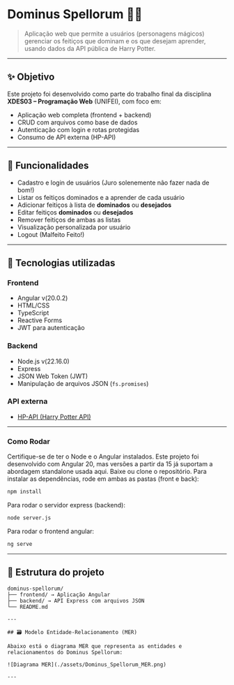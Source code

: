 # Dominus Spellorum 🧙‍♂️

> Aplicação web que permite a usuários (personagens mágicos) gerenciar os feitiços que dominam e os que desejam aprender, usando dados da API pública de Harry Potter.

---

## ✨ Objetivo

Este projeto foi desenvolvido como parte do trabalho final da disciplina **XDES03 – Programação Web** (UNIFEI), com foco em:

- Aplicação web completa (frontend + backend)
- CRUD com arquivos como base de dados
- Autenticação com login e rotas protegidas
- Consumo de API externa (HP-API)

---

## 🧪 Funcionalidades

- Cadastro e login de usuários (Juro solenemente não fazer nada de bom!)
- Listar os feitiços dominados e a aprender de cada usuário
- Adicionar feitiços à lista de **dominados** ou **desejados**
- Editar feitiços **dominados** ou **desejados**
- Remover feitiços de ambas as listas
- Visualização personalizada por usuário
- Logout (Malfeito Feito!)

---

## 🧰 Tecnologias utilizadas

### Frontend
- Angular v(20.0.2)
- HTML/CSS
- TypeScript
- Reactive Forms
- JWT para autenticação

### Backend
- Node.js v(22.16.0)
- Express
- JSON Web Token (JWT)
- Manipulação de arquivos JSON (`fs.promises`)

### API externa
- [HP-API (Harry Potter API)](https://hp-api.onrender.com/)

---


### Como Rodar
Certifique-se de ter o Node e o Angular instalados. Este projeto foi desenvolvido com Angular 20, mas versões a partir da 15 já suportam a abordagem standalone usada aqui.
Baixe ou clone o repositório.
Para instalar as dependências, rode em ambas as pastas (front e back):

```bash
npm install
```
Para rodar o servidor express (backend):

```bash
node server.js
```

Para rodar o frontend angular:
```bash
ng serve
```
---

## 📂 Estrutura do projeto

```text
dominus-spellorum/
├── frontend/ → Aplicação Angular
├── backend/ → API Express com arquivos JSON
└── README.md

---

## 🗃️ Modelo Entidade-Relacionamento (MER)

Abaixo está o diagrama MER que representa as entidades e relacionamentos do Dominus Spellorum:

![Diagrama MER](./assets/Dominus_Spellorum_MER.png)

---